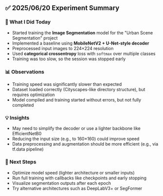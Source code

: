 ## ✅ 2025/06/20 Experiment Summary

### 🧾 What I Did Today

- Started training the **Image Segmentation** model for the "Urban Scene Segmentation" project  
- Implemented a baseline using **MobileNetV2 + U-Net-style decoder**  
- Preprocessed input images to 224×224 resolution  
- Used **categorical crossentropy** loss with `softmax` over multiple classes  
- Training was too slow, so the session was stopped early

### 📊 Observations

- Training speed was significantly slower than expected  
- Dataset loaded correctly (Cityscapes-like directory structure), but requires optimization  
- Model compiled and training started without errors, but not fully completed

### 💡 Insights

- May need to simplify the decoder or use a lighter backbone like EfficientNetB0  
- Reducing the input size (e.g., to 160×160) could improve speed  
- Data preprocessing and augmentation should be more efficient (e.g., via tf.data pipeline)

### 🎯 Next Steps

- Optimize model speed (lighter architecture or smaller inputs)  
- Run full training with callbacks like checkpoints and early stopping  
- Visualize segmentation outputs after each epoch  
- Try alternative architectures such as DeepLabV3+ or SegFormer
